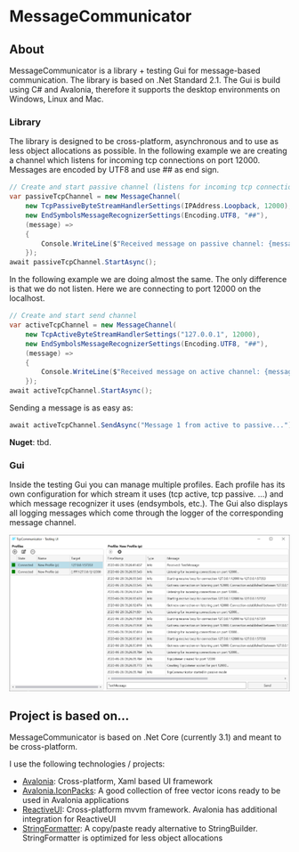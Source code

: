 # MessageCommunicator
## About
MessageCommunicator is a library + testing Gui for message-based communication. 
The library is based on .Net Standard 2.1. The Gui is build using C# and Avalonia, 
therefore it supports the desktop environments on Windows, Linux and Mac.

### Library
The library is designed to be cross-platform, asynchronous and to use as less object allocations as possible.
In the following example we are creating a channel which listens for incoming tcp connections on
port 12000. Messages are encoded by UTF8 and use ## as end sign.

```csharp
// Create and start passive channel (listens for incoming tcp connection)
var passiveTcpChannel = new MessageChannel(
    new TcpPassiveByteStreamHandlerSettings(IPAddress.Loopback, 12000),
    new EndSymbolsMessageRecognizerSettings(Encoding.UTF8, "##"),
    (message) =>
    {
        Console.WriteLine($"Received message on passive channel: {message}");
    });
await passiveTcpChannel.StartAsync();
```

In the following example we are doing almost the same. The only difference is that we do not 
listen. Here we are connecting to port 12000 on the localhost.

```csharp
// Create and start send channel
var activeTcpChannel = new MessageChannel(
    new TcpActiveByteStreamHandlerSettings("127.0.0.1", 12000), 
    new EndSymbolsMessageRecognizerSettings(Encoding.UTF8, "##"),
    (message) =>
    {
        Console.WriteLine($"Received message on active channel: {message}");
    });
await activeTcpChannel.StartAsync();
```

Sending a message is as easy as:
```csharp
await activeTcpChannel.SendAsync("Message 1 from active to passive...");
```

**Nuget**: tbd.

### Gui
Inside the testing Gui you can manage multiple profiles. Each profile has its own configuration
for which stream it uses (tcp active, tcp passive. ...) and which message recognizer it uses
(endsymbols, etc.). The Gui also displays all logging messages which come through the logger of 
the corresponding message channel.

![alt text](_Misc/Screenshot_01.png "Screenshot of the testing UI")

## Project is based on...
MessageCommunicator is based on .Net Core (currently 3.1) and meant to be cross-platform. 

I use the following technologies / projects:
 - [Avalonia](https://github.com/AvaloniaUI/Avalonia): Cross-platform, Xaml based UI framework
 - [Avalonia.IconPacks](https://github.com/ahopper/Avalonia.IconPacks): A good collection of free vector icons ready to be used in Avalonia applications
 - [ReactiveUI](https://github.com/reactiveui/ReactiveUI): Cross-platform mvvm framework. Avalonia has additional integration for ReactiveUI
 - [StringFormatter](https://github.com/MikePopoloski/StringFormatter): A copy/paste ready alternative to StringBuilder. StringFormatter is optimized for less object allocations